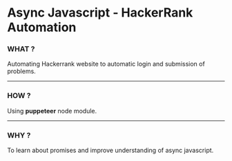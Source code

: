 # Async Javascript - HackerRank Automation

### WHAT ?

Automating Hackerrank website to automatic login and submission of problems.

---

### HOW ?

Using **puppeteer** node module.

---

### WHY ?

To learn about promises and improve understanding of async javascript.
